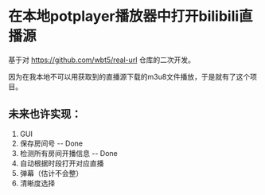 # 在本地potplayer播放器中打开bilibili直播源
基于对 https://github.com/wbt5/real-url 仓库的二次开发。

因为在我本地不可以用获取到的直播源下载的m3u8文件播放，于是就有了这个项目。

## 未来也许实现：  
1. GUI
2. 保存房间号 -- Done
3. 检测所有房间开播信息  -- Done
4. 自动根据时段打开对应直播
5. 弹幕（估计不会整）
6. 清晰度选择